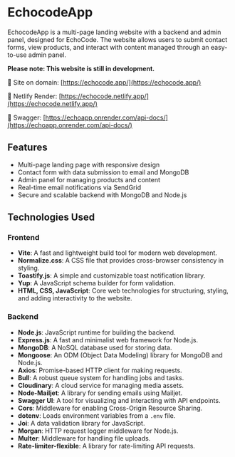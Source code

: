 # EchocodeApp

EchocodeApp is a multi-page landing website with a backend and admin panel, designed for EchoCode. The website allows users to submit contact forms, view products, and interact with content managed through an easy-to-use admin panel.

**Please note: This website is still in development.**

💎 Site on domain: [https://echocode.app/](https://echocode.app/)

🧩 Netlify Render: [https://echocode.netlify.app/](https://echocode.netlify.app/)

💾 Swagger: [https://echoapp.onrender.com/api-docs/](https://echoapp.onrender.com/api-docs/)

## Features

- Multi-page landing page with responsive design
- Contact form with data submission to email and MongoDB
- Admin panel for managing products and content
- Real-time email notifications via SendGrid
- Secure and scalable backend with MongoDB and Node.js

## Technologies Used

### Frontend
- **Vite**: A fast and lightweight build tool for modern web development.
- **Normalize.css**: A CSS file that provides cross-browser consistency in styling.
- **Toastify.js**: A simple and customizable toast notification library.
- **Yup**: A JavaScript schema builder for form validation.
- **HTML, CSS, JavaScript**: Core web technologies for structuring, styling, and adding interactivity to the website.

### Backend
- **Node.js**: JavaScript runtime for building the backend.
- **Express.js**: A fast and minimalist web framework for Node.js.
- **MongoDB**: A NoSQL database used for storing data.
- **Mongoose**: An ODM (Object Data Modeling) library for MongoDB and Node.js.
- **Axios**: Promise-based HTTP client for making requests.
- **Bull**: A robust queue system for handling jobs and tasks.
- **Cloudinary**: A cloud service for managing media assets.
- **Node-Mailjet**: A library for sending emails using Mailjet.
- **Swagger UI**: A tool for visualizing and interacting with API endpoints.
- **Cors**: Middleware for enabling Cross-Origin Resource Sharing.
- **dotenv**: Loads environment variables from a `.env` file.
- **Joi**: A data validation library for JavaScript.
- **Morgan**: HTTP request logger middleware for Node.js.
- **Multer**: Middleware for handling file uploads.
- **Rate-limiter-flexible**: A library for rate-limiting API requests.
